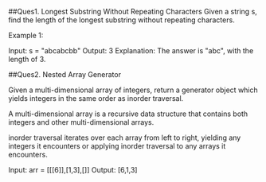 ##Ques1. Longest Substring Without Repeating Characters
Given a string s, find the length of the longest 
substring
 without repeating characters.
 

Example 1:

Input: s = "abcabcbb"
Output: 3
Explanation: The answer is "abc", with the length of 3. 

##Ques2. Nested Array Generator

Given a multi-dimensional array of integers, return a generator object which yields integers in the same order as inorder traversal.

A multi-dimensional array is a recursive data structure that contains both integers and other multi-dimensional arrays.

inorder traversal iterates over each array from left to right, yielding any integers it encounters or applying inorder traversal to any arrays it encounters.

Input: arr = [[[6]],[1,3],[]]
Output: [6,1,3]